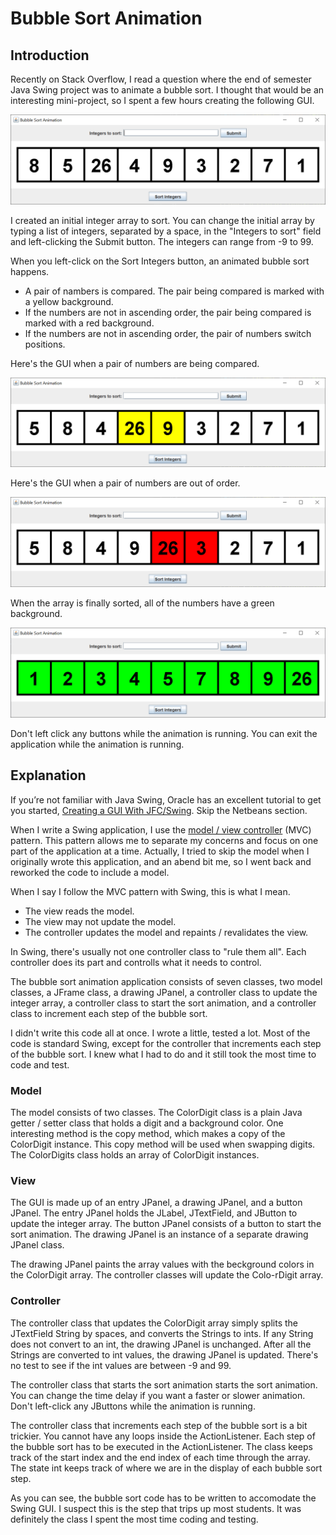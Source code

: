 # Bubble Sort Animation

## Introduction

Recently on Stack Overflow, I read a question where the end of semester Java Swing project was to animate a bubble sort.  I thought that would be an interesting mini-project, so I spent a few hours creating the following GUI.

![Bubble Sort Animation initial GUI](readme-resources/bsa1.png)

I created an initial integer array to sort.  You can change the initial array by typing a list of integers, separated by a space, in the "Integers to sort" field and left-clicking the Submit button.  The integers can range from -9 to 99.

When you left-click on the Sort Integers button, an animated bubble sort happens.

- A pair of nambers is compared.  The pair being compared is marked with a yellow background.
- If the numbers are not in ascending order, the pair being compared is marked with a red background.
- If the numbers are not in ascending order, the pair of numbers switch positions.

Here's the GUI when a pair of numbers are being compared.

![Bubble Sort Animation compared GUI](readme-resources/bsa2.png)

Here's the GUI when a pair of numbers are out of order.

![Bubble Sort Animation switch GUI](readme-resources/bsa3.png)

When the array is finally sorted, all of the numbers have a green background.

![Bubble Sort Animation sorted GUI](readme-resources/bsa4.png)

Don't left click any buttons while the animation is running.  You can exit the application while the animation is running.

## Explanation

If you’re not familiar with Java Swing, Oracle has an excellent tutorial to get you started, [Creating a GUI With JFC/Swing](https://docs.oracle.com/javase/tutorial/uiswing/index.html). Skip the Netbeans section.

When I write a Swing application, I use the [model / view controller](https://en.wikipedia.org/wiki/Model%E2%80%93view%E2%80%93controller) (MVC) pattern.  This pattern allows me to separate my concerns and focus on one part of the application at a time.  Actually, I tried to skip the model when I originally wrote this application, and an abend bit me, so I went back and reworked the code to include a model.

When I say I follow the MVC pattern with Swing, this is what I mean.

- The view reads the model.
- The view may not update the model.
- The controller updates the model and repaints / revalidates the view.

In Swing, there's usually not one controller class to "rule them all".  Each controller does its part and controlls what it needs to control.

The bubble sort animation application consists of seven classes, two model classes, a JFrame class, a drawing JPanel, a controller class to update the integer array, a controller class to start the sort animation, and a controller class to increment each step of the bubble sort.

I didn't write this code all at once.  I wrote a little, tested a lot.  Most of the code is standard Swing, except for the controller that increments each step of the bubble sort.  I knew what I had to do and it still took the most time to code and test.

### Model

The model consists of two classes.  The ColorDigit class is a plain Java getter / setter class that holds a digit and a background color.  One interesting method is the copy method, which makes a copy of the ColorDigit instance.  This copy method will be used when swapping digits.  The ColorDigits class holds an array of ColorDigit instances.

### View 

The GUI is made up of an entry JPanel, a drawing JPanel, and a button JPanel.  The entry JPanel holds the JLabel, JTextField, and JButton to update the integer array.  The button JPanel consists of a button to start the sort animation.  The drawing JPanel is an instance of a separate drawing JPanel class.

The drawing JPanel paints the array values with the beckground colors in the ColorDigit array.  The controller classes will update the Colo-rDigit array.

### Controller

The controller class that updates the ColorDigit array simply splits the JTextField String by spaces, and converts the Strings to ints.  If any String does not convert to an int, the drawing JPanel is unchanged.  After all the Strings are converted to int values, the drawing JPanel is updated.  There's no test to see if the int values are between -9 and 99.

The controller class that starts the sort animation starts the sort animation.  You can change the time delay if you want a faster or slower animation.  Don't left-click any JButtons while the animation is running.

The controller class that increments each step of the bubble sort is a bit trickier.  You cannot have any loops inside the ActionListener.  Each step of the bubble sort has to be executed in the ActionListener.  The class keeps track of the start index and the end index of each time through the array.  The state int keeps track of where we are in the display of each bubble sort step.

As you can see, the bubble sort code has to be written to accomodate the Swing GUI.  I suspect this is the step that trips up most students.  It was definitely the class I spent the most time coding and testing.
